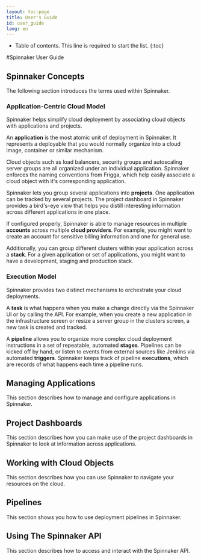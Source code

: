 ```yaml
---
layout: toc-page
title: User's Guide
id: user_guide
lang: en
---
```


* Table of contents. This line is required to start the list.
{:toc}

#Spinnaker User Guide

## Spinnaker Concepts ##

The following section introduces the terms used within Spinnaker. 

### Application-Centric Cloud Model ###

Spinnaker helps simplify cloud deployment by associating cloud objects with applications and projects.  

An **application** is the most atomic unit of deployment in Spinnaker. It represents a deployable that you would normally organize into a cloud image, container or similar mechanism. 

Cloud objects such as load balancers, security groups and autoscaling server groups are all organized under an individual application. Spinnaker enforces the naming conventions from Frigga, which help easily associate a cloud object with it's corresponding application.  

Spinnaker lets you group several applications into **projects**. One application can be tracked by several projects.  The project dashboard in Spinnaker provides a bird's-eye view that helps you distill interesting information across different applications in one place.

If configured properly, Spinnaker is able to manage resources in multiple **accounts** across multiple **cloud providers**. For example, you might want to create an account for sensitive billing information and one for general use. 

Additionally, you can group different clusters within your application across a **stack**. For a given application or set of applications, you might want to have a development, staging and production stack. 

### Execution Model ###

Spinnaker provides two distinct mechanisms to orchestrate your cloud deployments. 

A **task** is what happens when you make a change directly via the Spinnaker UI or by calling the API. For example, when you create a new application in the infrastructure screen or resize a server group in the clusters screen, a new task is created and tracked. 

A **pipeline** allows you to organize more complex cloud deployment instructions in a set of repeatable, automated **stages**.  Pipelines can be kicked off by hand, or listen to events from external sources like Jenkins via automated **triggers**. Spinnaker keeps track of pipeline **executions**, which are records of what happens each time a pipeline runs. 

## Managing Applications ##

This section describes how to manage and configure applications in Spinnaker.

## Project Dashboards ##

This section describes how you can make use of the project dashboards in Spinnaker to look at information across applications.

## Working with Cloud Objects ##

This section describes how you can use Spinnaker to navigate your resources on the cloud.

## Pipelines ##

This section shows you how to use deployment pipelines in Spinnaker.

## Using The Spinnaker API ##

This section describes how to access and interact with the Spinnaker API. 